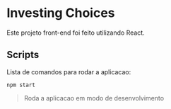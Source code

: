 # Investing Choices

Este projeto front-end foi feito utilizando React.

## Scripts

Lista de comandos para rodar a aplicacao:

```
npm start
```

> Roda a aplicacao em modo de desenvolvimento
